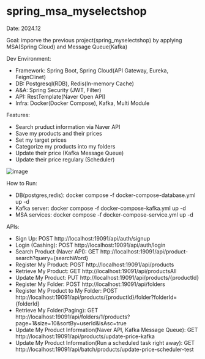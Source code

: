 # spring_msa_myselectshop

Date: 2024.12

Goal: imporve the previous project(spring_myselectshop) by applying MSA(Spring Cloud) and Message Queue(Kafka)

Dev Environment:
- Framework: Spring Boot, Spring Cloud(API Gateway, Eureka, FeignClinet)
- DB: Postgresql(RDB), Redis(In-memory Cache)
- A&A: Spring Security (JWT, Filter)
- API: RestTemplate(Naver Open API)
- Infra: Docker(Docker Compose), Kafka, Multi Module

Features:
- Search pruduct information via Naver API
- Save my products and their prices
- Set my target prices
- Categorize my products into my folders
- Update their price (Kafka Message Queue)
- Update their price regulary (Scheduler)

![image](https://github.com/user-attachments/assets/97afa0a1-55dd-45de-ac44-e4071c12baa0)

How to Run:
- DB(postgres,redis): docker compose -f docker-compose-database.yml up -d
- Kafka server: docker compose -f docker-compose-kafka.yml up -d
- MSA services: docker compose -f docker-compose-service.yml up -d

APIs:
- Sign Up: POST http://localhost:19091/api/auth/signup
- Login (Cashing): POST http://localhost:19091/api/auth/login
- Search Product (Naver API): GET http://localhost:19091/api/product-search?query={searchWord}
- Register My Product: POST http://localhost:19091/api/products
- Retrieve My Product: GET http://localhost:19091/api/productsAll
- Update My Product: PUT http://localhost:19091/api/products/{productId}
- Register My Folder: POST http://localhost:19091/api/folders
- Register My Product to My Folder: POST http://localhost:19091/api/products/{productId}/folder?folderId={folderId}
- Retrieve My Folder(Paging): GET http://localhost:19091/api/folders/1/products?page=1&size=10&sortBy=userId&isAsc=true
- Update My Product Information(Naver API, Kafka Message Queue): GET http://localhost:19091/api/products/update-price-kafka
- Update My Product Information(Run a scheduled task right away): GET http://localhost:19091/api/batch/products/update-price-scheduler-test
